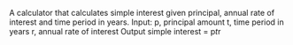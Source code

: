 A calculator that calculates simple interest given principal, annual rate of interest and time period in years.
  Input:
    p, principal amount
    t, time period in years
    r, annual rate of interest
  Output
    simple interest = p*t*r
